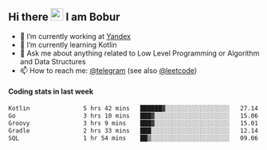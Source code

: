 ## Hi there <img src="https://media.giphy.com/media/hvRJCLFzcasrR4ia7z/giphy.gif" width="25px" height="25px"> I am Bobur

- 💼 I’m currently working at [Yandex](https://yandex.ru/)
- 🌱 I’m currently learning Kotlin
- 💬 Ask me about anything related to Low Level Programming or Algorithm and Data Structures
- 📫 How to reach me: [@telegram](https://t.me/octoant) (see also [@leetcode](https://leetcode.com/octoant/))    

#### Coding stats in last week

<!--START_SECTION:waka-->

```txt
Kotlin               5 hrs 42 mins   ██████▓░░░░░░░░░░░░░░░░░░   27.14 %
Go                   3 hrs 10 mins   ███▓░░░░░░░░░░░░░░░░░░░░░   15.06 %
Groovy               3 hrs 9 mins    ███▓░░░░░░░░░░░░░░░░░░░░░   15.01 %
Gradle               2 hrs 33 mins   ███░░░░░░░░░░░░░░░░░░░░░░   12.14 %
SQL                  1 hr 54 mins    ██▒░░░░░░░░░░░░░░░░░░░░░░   09.06 %
```

<!--END_SECTION:waka-->
